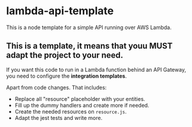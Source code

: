 # lambda-api-template
This is a node template for a simple API running over AWS Lambda.

## This is a template, it means that youu MUST adapt the project to your need. 

If you want this code to run in a Lambda function behind an API Gateway, you need to configure the **integration templates**. 

Apart from code changes. That includes:
* Replace all "resource" placeholder with your entities.
* Fill up the dummy handlers and create more if needed.
* Create the needed resources on `resource.js`.
* Adapt the jest tests and write more.

